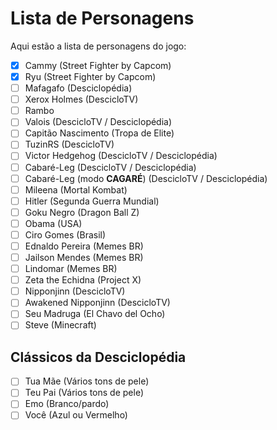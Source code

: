 # Lista de Personagens
Aqui estão a lista de personagens do jogo:

- [X] Cammy (Street Fighter by Capcom)
- [X] Ryu (Street Fighter by Capcom)
- [ ] Mafagafo (Desciclopédia)
- [ ] Xerox Holmes (DescicloTV)
- [ ] Rambo
- [ ] Valois (DescicloTV / Desciclopédia)  
- [ ] Capitão Nascimento (Tropa de Elite)
- [ ] TuzinRS (DescicloTV)
- [ ] Victor Hedgehog (DescicloTV / Desciclopédia)
- [ ] Cabaré-Leg (DescicloTV / Desciclopédia)
- [ ] Cabaré-Leg (modo **CAGARÉ**) (DescicloTV / Desciclopédia)
- [ ] Mileena (Mortal Kombat)
- [ ] Hitler (Segunda Guerra Mundial)
- [ ] Goku Negro (Dragon Ball Z)
- [ ] Obama (USA)
- [ ] Ciro Gomes (Brasil)
- [ ] Ednaldo Pereira (Memes BR)
- [ ] Jailson Mendes (Memes BR)
- [ ] Lindomar (Memes BR)
- [ ] Zeta the Echidna (Project X)
- [ ] Nipponjinn (DescicloTV)
- [ ] Awakened Nipponjinn (DescicloTV)
- [ ] Seu Madruga (El Chavo del Ocho)
- [ ] Steve (Minecraft)

## Clássicos da Desciclopédia
- [ ] Tua Mãe (Vários tons de pele)
- [ ] Teu Pai (Vários tons de pele)
- [ ] Emo (Branco/pardo)
- [ ] Você (Azul ou Vermelho)